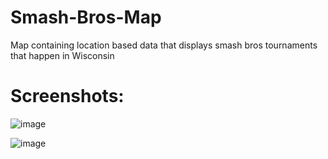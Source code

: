 # Smash-Bros-Map
Map containing location based data that displays smash bros tournaments that happen in Wisconsin


# Screenshots: 
![image](https://github.com/Eyas-OB/Smash-Bros-Map/assets/148169791/80a0d686-bc20-4f26-ab98-ed7e58e14f51)

![image](https://github.com/Eyas-OB/Smash-Bros-Map/assets/148169791/8fe645e6-acc6-462e-86d5-97c3e4717541)


